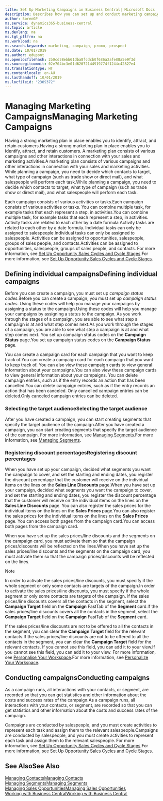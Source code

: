 ```yaml
---
title: Set Up Marketing Campaigns in Business Central| Microsoft Docs
description: Describes how you can set up and conduct marketing campaigns in Business Central to help you identify and attract prospects and retain customers.
author: SorenGP
ms.service: dynamics365-business-central
ms.topic: article
ms.devlang: na
ms.tgt_pltfrm: na
ms.workload: na
ms.search.keywords: marketing, campaign, promo, prospect
ms.date: 10/01/2019
ms.author: edupont
ms.openlocfilehash: 2b0cd58ebb61dba8fcdcb0f686a2afe88a5e9f3d
ms.sourcegitcommit: 02e704bc3e01d62072144919774f1244c42827e4
ms.translationtype: HT
ms.contentlocale: en-AU
ms.lasthandoff: 10/01/2019
ms.locfileid: "2309372"
---
```

# <a name="managing-marketing-campaigns"></a><span data-ttu-id="4410e-103">Managing Marketing Campaigns</span><span class="sxs-lookup"><span data-stu-id="4410e-103">Managing Marketing Campaigns</span></span>
<span data-ttu-id="4410e-104">Having a strong marketing plan in place enables you to identify, attract, and retain customers.</span><span class="sxs-lookup"><span data-stu-id="4410e-104">Having a strong marketing plan in place enables you to identify, attract, and retain customers.</span></span> <span data-ttu-id="4410e-105">A marketing plan consists of various campaigns and other interactions in connection with your sales and marketing activities.</span><span class="sxs-lookup"><span data-stu-id="4410e-105">A marketing plan consists of various campaigns and other interactions in connection with your sales and marketing activities.</span></span> <span data-ttu-id="4410e-106">While planning a campaign, you need to decide which contacts to target, what type of campaign (such as trade show or direct mail), and what salespeople will perform each task.</span><span class="sxs-lookup"><span data-stu-id="4410e-106">While planning a campaign, you need to decide which contacts to target, what type of campaign (such as trade show or direct mail), and what salespeople will perform each task.</span></span>

<span data-ttu-id="4410e-107">Each campaign consists of various activities or tasks.</span><span class="sxs-lookup"><span data-stu-id="4410e-107">Each campaign consists of various activities or tasks.</span></span> <span data-ttu-id="4410e-108">You can combine multiple task, for example tasks that each represent a step, in activities.</span><span class="sxs-lookup"><span data-stu-id="4410e-108">You can combine multiple task, for example tasks that each represent a step, in activities.</span></span> <span data-ttu-id="4410e-109">Activity tasks are related to each other by a date formula.</span><span class="sxs-lookup"><span data-stu-id="4410e-109">Activity tasks are related to each other by a date formula.</span></span> <span data-ttu-id="4410e-110">Individual tasks can only be assigned to salespeople.</span><span class="sxs-lookup"><span data-stu-id="4410e-110">Individual tasks can only be assigned to salespeople.</span></span> <span data-ttu-id="4410e-111">Activities can be assigned to opportunities, salespeople, groups of sales people, and contacts.</span><span class="sxs-lookup"><span data-stu-id="4410e-111">Activities can be assigned to opportunities, salespeople, groups of sales people, and contacts.</span></span> <span data-ttu-id="4410e-112">For more information, see [Set Up Opportunity Sales Cycles and Cycle Stages](marketing-how-setup-opportunity-sales-cycles-stages.md).</span><span class="sxs-lookup"><span data-stu-id="4410e-112">For more information, see [Set Up Opportunity Sales Cycles and Cycle Stages](marketing-how-setup-opportunity-sales-cycles-stages.md).</span></span>

## <a name="defining-individual-campaigns"></a><span data-ttu-id="4410e-113">Defining individual campaigns</span><span class="sxs-lookup"><span data-stu-id="4410e-113">Defining individual campaigns</span></span>
<span data-ttu-id="4410e-114">Before you can create a campaign, you must set up *campaign status codes*.</span><span class="sxs-lookup"><span data-stu-id="4410e-114">Before you can create a campaign, you must set up *campaign status codes*.</span></span> <span data-ttu-id="4410e-115">Using these codes will help you manage your campaigns by assigning a status to the campaign.</span><span class="sxs-lookup"><span data-stu-id="4410e-115">Using these codes will help you manage your campaigns by assigning a status to the campaign.</span></span> <span data-ttu-id="4410e-116">As you work through the stages of a campaign, you are able to see what step a campaign is at and what step comes next.</span><span class="sxs-lookup"><span data-stu-id="4410e-116">As you work through the stages of a campaign, you are able to see what step a campaign is at and what step comes next.</span></span> <span data-ttu-id="4410e-117">You set up campaign status codes on the **Campaign Status** page.</span><span class="sxs-lookup"><span data-stu-id="4410e-117">You set up campaign status codes on the **Campaign Status** page.</span></span>

<span data-ttu-id="4410e-118">You can create a campaign card for each campaign that you want to keep track of.</span><span class="sxs-lookup"><span data-stu-id="4410e-118">You can create a campaign card for each campaign that you want to keep track of.</span></span> <span data-ttu-id="4410e-119">You can also view these campaign cards to view general information about your campaigns.</span><span class="sxs-lookup"><span data-stu-id="4410e-119">You can also view these campaign cards to view general information about your campaigns.</span></span>
<span data-ttu-id="4410e-120">You can delete campaign entries, such as if the entry records an action that has been cancelled.</span><span class="sxs-lookup"><span data-stu-id="4410e-120">You can delete campaign entries, such as if the entry records an action that has been canceled.</span></span> <span data-ttu-id="4410e-121">Only cancelled campaign entries can be deleted.</span><span class="sxs-lookup"><span data-stu-id="4410e-121">Only canceled campaign entries can be deleted.</span></span>

### <a name="selecting-the-target-audience"></a><span data-ttu-id="4410e-122">Selecting the target audience</span><span class="sxs-lookup"><span data-stu-id="4410e-122">Selecting the target audience</span></span>
<span data-ttu-id="4410e-123">After you have created a campaign, you can start creating segments that specify the target audience of the campaign.</span><span class="sxs-lookup"><span data-stu-id="4410e-123">After you have created a campaign, you can start creating segments that specify the target audience of the campaign.</span></span> <span data-ttu-id="4410e-124">For more information, see [Managing Segments](marketing-segments.md).</span><span class="sxs-lookup"><span data-stu-id="4410e-124">For more information, see [Managing Segments](marketing-segments.md).</span></span>

### <a name="registering-discount-percentages"></a><span data-ttu-id="4410e-125">Registering discount percentages</span><span class="sxs-lookup"><span data-stu-id="4410e-125">Registering discount percentages</span></span>
<span data-ttu-id="4410e-126">When you have set up your campaign, decided what segments you want the campaign to cover, and set the starting and ending dates, you register the discount percentage that the customer will receive on the individual items on the lines on the **Sales Line Discounts** page.</span><span class="sxs-lookup"><span data-stu-id="4410e-126">When you have set up your campaign, decided what segments you want the campaign to cover, and set the starting and ending dates, you register the discount percentage that the customer will receive on the individual items on the lines on the **Sales Line Discounts** page.</span></span> <span data-ttu-id="4410e-127">You can also register the sales prices for the individual items on the lines on the **Sales Prices** page.</span><span class="sxs-lookup"><span data-stu-id="4410e-127">You can also register the sales prices for the individual items on the lines on the **Sales Prices** page.</span></span> <span data-ttu-id="4410e-128">You can access both pages from the campaign card.</span><span class="sxs-lookup"><span data-stu-id="4410e-128">You can access both pages from the campaign card.</span></span>

 <span data-ttu-id="4410e-129">When you have set up the sales prices/line discounts and the segments on the campaign card, you must activate them so that the campaign prices/discounts will be reflected on the lines.</span><span class="sxs-lookup"><span data-stu-id="4410e-129">When you have set up the sales prices/line discounts and the segments on the campaign card, you must activate them so that the campaign prices/discounts will be reflected on the lines.</span></span>

> [!NOTE]  
>   <span data-ttu-id="4410e-130">In order to activate the sales prices/line discounts, you must specify if the whole segment or only some contacts are targets of the campaign.</span><span class="sxs-lookup"><span data-stu-id="4410e-130">In order to activate the sales prices/line discounts, you must specify if the whole segment or only some contacts are targets of the campaign.</span></span> <span data-ttu-id="4410e-131">If the sales prices/line discounts covers all the contacts in the segment, select the **Campaign Target** field on the **Campaign** FastTab of the **Segment** card.</span><span class="sxs-lookup"><span data-stu-id="4410e-131">If the sales prices/line discounts covers all the contacts in the segment, select the **Campaign Target** field on the **Campaign** FastTab of the **Segment** card.</span></span>

<span data-ttu-id="4410e-132">If the sales prices/line discounts are not to be offered to all the contacts in the segment, you can clear the **Campaign Target** field for the relevant contacts.</span><span class="sxs-lookup"><span data-stu-id="4410e-132">If the sales prices/line discounts are not to be offered to all the contacts in the segment, you can clear the **Campaign Target** field for the relevant contacts.</span></span> <span data-ttu-id="4410e-133">If you cannot see this field, you can add it to your view.</span><span class="sxs-lookup"><span data-stu-id="4410e-133">If you cannot see this field, you can add it to your view.</span></span> <span data-ttu-id="4410e-134">For more information, see [Personalise Your Workspace](ui-personalization-user.md).</span><span class="sxs-lookup"><span data-stu-id="4410e-134">For more information, see [Personalize Your Workspace](ui-personalization-user.md).</span></span>

## <a name="conducting-campaigns"></a><span data-ttu-id="4410e-135">Conducting campaigns</span><span class="sxs-lookup"><span data-stu-id="4410e-135">Conducting campaigns</span></span>
<span data-ttu-id="4410e-136">As a campaign runs, all interactions with your contacts, or segment, are recorded so that you can get statistics and other information about the costs and success rates of the campaign.</span><span class="sxs-lookup"><span data-stu-id="4410e-136">As a campaign runs, all interactions with your contacts, or segment, are recorded so that you can get statistics and other information about the costs and success rates of the campaign.</span></span>

<span data-ttu-id="4410e-137">Campaigns are conducted by salespeople, and you must create activities to represent each task and assign them to the relevant salespeople.</span><span class="sxs-lookup"><span data-stu-id="4410e-137">Campaigns are conducted by salespeople, and you must create activities to represent each task and assign them to the relevant salespeople.</span></span> <span data-ttu-id="4410e-138">For more information, see [Set Up Opportunity Sales Cycles and Cycle Stages](marketing-how-setup-opportunity-sales-cycles-stages.md).</span><span class="sxs-lookup"><span data-stu-id="4410e-138">For more information, see [Set Up Opportunity Sales Cycles and Cycle Stages](marketing-how-setup-opportunity-sales-cycles-stages.md).</span></span>

## <a name="see-also"></a><span data-ttu-id="4410e-139">See Also</span><span class="sxs-lookup"><span data-stu-id="4410e-139">See Also</span></span>
[<span data-ttu-id="4410e-140">Managing Contacts</span><span class="sxs-lookup"><span data-stu-id="4410e-140">Managing Contacts</span></span>](marketing-contacts.md)  
[<span data-ttu-id="4410e-141">Managing Segments</span><span class="sxs-lookup"><span data-stu-id="4410e-141">Managing Segments</span></span>](marketing-segments.md)  
[<span data-ttu-id="4410e-142">Managing Sales Opportunities</span><span class="sxs-lookup"><span data-stu-id="4410e-142">Managing Sales Opportunities</span></span>](marketing-manage-sales-opportunities.md)  
[<span data-ttu-id="4410e-143">Working with Business Central</span><span class="sxs-lookup"><span data-stu-id="4410e-143">Working with Business Central</span></span>](ui-work-product.md)  
